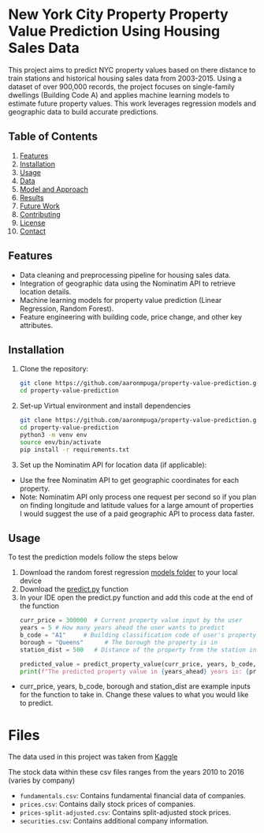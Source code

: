 # New York City Property Property Value Prediction Using Housing Sales Data

This project aims to predict NYC property values based on there distance to train stations and historical housing sales data from 2003-2015. Using a dataset of over 900,000 records, the project focuses on single-family dwellings (Building Code A) and applies machine learning models to estimate future property values. This work leverages regression models and geographic data to build accurate predictions.


## Table of Contents
1. [Features](#features)
2. [Installation](#installation)
3. [Usage](#usage)
4. [Data](#data)
5. [Model and Approach](#model-and-approach)
6. [Results](#results)
7. [Future Work](#future-work)
8. [Contributing](#contributing)
9. [License](#license)
10. [Contact](#contact)

## Features
- Data cleaning and preprocessing pipeline for housing sales data.
- Integration of geographic data using the Nominatim API to retrieve location details.
- Machine learning models for property value prediction (Linear Regression, Random Forest).
- Feature engineering with building code, price change, and other key attributes.

## Installation
1. Clone the repository:
   ```bash
   git clone https://github.com/aaronmpuga/property-value-prediction.git
   cd property-value-prediction
2. Set-up Virtual environment and install dependencies
   ```bash
   git clone https://github.com/aaronmpuga/property-value-prediction.git
   cd property-value-prediction
   python3 -m venv env
   source env/bin/activate
   pip install -r requirements.txt

3. Set up the Nominatim API for location data (if applicable):
- Use the free Nominatim API to get geographic coordinates for each property.
- Note: Nominatim API only process one request per second so if you plan on finding longitude and latitude values for a large amount of properties I would suggest the use of a paid geographic API to process data faster.

## Usage
To test the prediction models follow the steps below 
1. Download the random forest regression [models folder](./models) to your local device
2. Download the [predict.py](./src/predict.py) function
3. In your IDE open the predict.py function and add this code at the end of the function
   ```python
   curr_price = 300000  # Current property value input by the user
   years = 5 # How many years ahead the user wants to predict
   b_code = "A1"     # Building classification code of user's property
   borough = "Queens"      # The borough the property is in
   station_dist = 500   # Distance of the property from the station in meters

   predicted_value = predict_property_value(curr_price, years, b_code, borough, station_dist)
   print(f"The predicted property value in {years_ahead} years is: {predicted_value}")
- curr_price, years, b_code, borough and station_dist are example inputs for the function to take in. Change these values to what you would like to predict. 






# Files
The data used in this project was taken from [Kaggle](https://www.kaggle.com/datasets/dgawlik/nyse/data?select=prices.csv)

The stock data within these csv files ranges from the years 2010 to 2016 (varies by company)

- `fundamentals.csv`: Contains fundamental financial data of companies.
- `prices.csv`: Contains daily stock prices of companies.
- `prices-split-adjusted.csv`: Contains split-adjusted stock prices.
- `securities.csv`: Contains additional company information.
